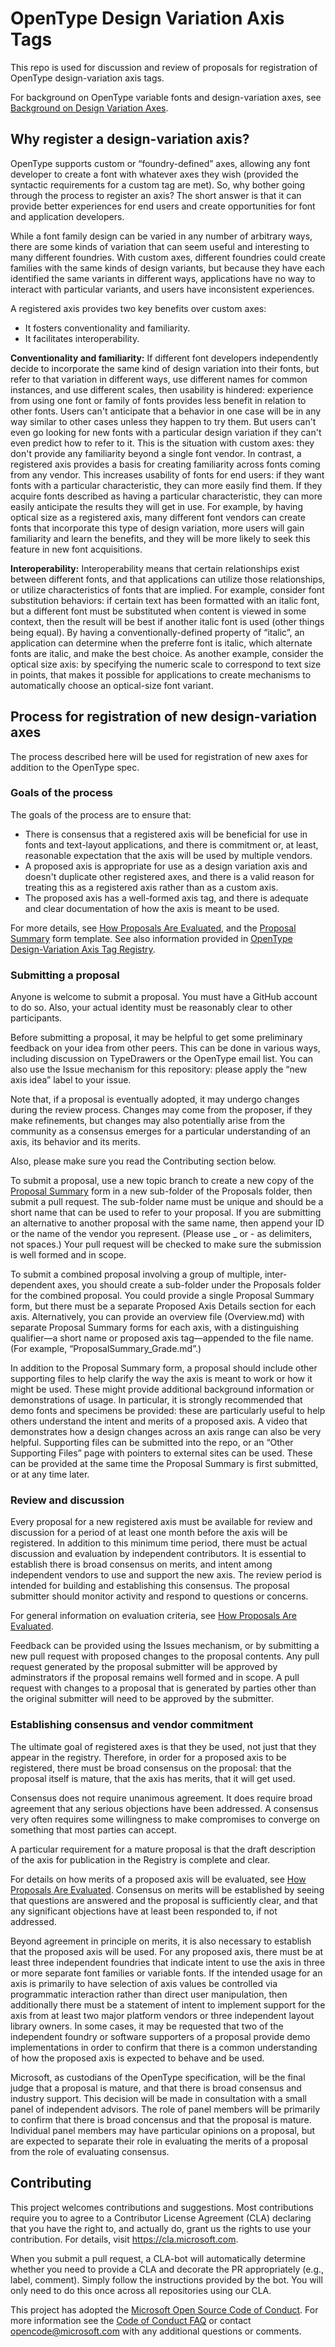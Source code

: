 # OpenType Design Variation Axis Tags
This repo is used for discussion and review of proposals for registration of OpenType design-variation axis tags.

For background on OpenType variable fonts and design-variation axes, see [Background on Design Variation Axes](/BackgroundOnAxes.md).

## Why register a design-variation axis?

OpenType supports custom or “foundry-defined” axes, allowing any font developer to create a font with whatever axes they wish (provided the syntactic requirements for a custom tag are met). So, why bother going through the process to register an axis? The short answer is that it can provide better experiences for end users and create opportunities for font and application developers.

While a font family design can be varied in any number of arbitrary ways, there are some kinds of variation that can seem useful and interesting to many different foundries. With custom axes, different foundries could create families with the same kinds of design variants, but because they have each identified the same variants in different ways, applications have no way to interact with particular variants, and users have inconsistent experiences.

A registered axis provides two key benefits over custom axes:
* It fosters conventionality and familiarity.
* It facilitates interoperability.

**Conventionality and familiarity:** If different font developers independently decide to incorporate the same kind of design variation into their fonts, but refer to that variation in different ways, use different names for common instances, and use different scales, then usability is hindered: experience from using one font or family of fonts provides less benefit in relation to other fonts. Users can't anticipate that a behavior in one case will be in any way similar to other cases unless they happen to try them. But users can't even go looking for new fonts with a particular design variation if they can't even predict how to refer to it. This is the situation with custom axes: they don't provide any familiarity beyond a single font vendor. In contrast, a registered axis provides a basis for creating familiarity across fonts coming from any vendor. This increases usability of fonts for end users: if they want fonts with a particular characteristic, they can more easily find them. If they acquire fonts described as having a particular characteristic, they can more easily anticipate the results they will get in use. For example, by having optical size as a registered axis, many different font vendors can create fonts that incorporate this type of design variation, more users will gain familiarity and learn the benefits, and they will be more likely to seek this feature in new font acquisitions.

**Interoperability:** Interoperability means that certain relationships exist between different fonts, and that applications can utilize those relationships, or utilize characteristics of fonts that are implied. For example, consider font substitution behaviors: if certain text has been formatted with an italic font, but a different font must be substituted when content is viewed in some context, then the result will be best if another italic font is used (other things being equal). By having a conventionally-defined property of “italic”, an application can determine when the preferre font is italic, which alternate fonts are italic, and make the best choice. As another example, consider the optical size axis: by specifying the numeric scale to correspond to text size in points, that makes it possible for applications to create mechanisms to automatically choose an optical-size font variant.

## Process for registration of new design-variation axes
The process described here will be used for registration of new axes for addition to the OpenType spec.

### Goals of the process
The goals of the process are to ensure that:
- There is consensus that a registered axis will be beneficial for use in fonts and text-layout applications, and there is commitment or, at least, reasonable expectation that the axis will be used by multiple vendors.
- A proposed axis is appropriate for use as a design variation axis and doesn't duplicate other registered axes, and there is a valid reason for treating this as a registered axis rather than as a custom axis.
- The proposed axis has a well-formed axis tag, and there is adequate and clear documentation of how the axis is meant to be used.

For more details, see [How Proposals Are Evaluated](HowProposalsAreEvaluated.md), and the
[Proposal Summary](Proposals/ProposalSummary.md) form template. See also information provided in
[OpenType Design-Variation Axis Tag Registry](https://www.microsoft.com/typography/otspec/dvaraxisreg.htm).

### Submitting a proposal
Anyone is welcome to submit a proposal. You must have a GitHub account to do so. Also, your
actual identity must be reasonably clear to other participants.

Before submitting a proposal, it may be helpful to get some preliminary feedback on your
idea from other peers. This can be done in various ways, including discussion on TypeDrawers
or the OpenType email list. You can also use the Issue mechanism for this repository: please
apply the &ldquo;new axis idea&rdquo; label to your issue.

Note that, if a proposal is eventually adopted, it may undergo changes during the review
process. Changes may come from the proposer, if they make refinements, but changes may also
potentially arise from the community as a consensus emerges for a particular understanding of
an axis, its behavior and its merits.

Also, please make sure you read the Contributing section below.

To submit a proposal, use a new topic branch to create a new copy of the
[Proposal Summary](Proposals/ProposalSummary.md) form in a new sub-folder of the Proposals
folder, then submit a pull request. The sub-folder name must be unique and should be a short
name that can be used to refer to your proposal. If you are submitting an alternative to
another proposal with the same name, then append your ID or the name of the vendor you 
represent. (Please use _ or - as delimiters, not spaces.) Your pull request will be checked
to make sure the submission is well formed and in scope.

To submit a combined proposal involving a group of multiple, inter-dependent axes, you should
create a sub-folder under the Proposals folder for the combined proposal. You could provide a
single Proposal Summary form, but there must be a separate Proposed Axis Details section for
each axis. Alternatively, you can provide an overview file (Overview.md) with separate
Proposal Summary forms for each axis, with a distinguishing qualifier&mdash;a short name or
proposed axis tag&mdash;appended to the file name. (For example, &ldquo;ProposalSummary_Grade.md&rdquo;.)

In addition to the Proposal Summary form, a proposal should include other supporting files to
help clarify the way the axis is meant to work or how it might be used. These might provide
additional background information or demonstrations of usage. In particular, it is strongly
recommended that demo fonts and specimens be provided: these are particularly useful to help
others understand the intent and merits of a proposed axis. A video that demonstrates how a
design changes across an axis range can also be very helpful. Supporting files can be
submitted into the repo, or an &ldquo;Other Supporting Files&rdquo; page with pointers to
external sites can be used. These can be provided at the same time the Proposal Summary is
first submitted, or at any time later.

### Review and discussion
Every proposal for a new registered axis must be available for review and discussion for a
period of at least one month before the axis will be registered. In addition to this minimum
time period, there must be actual discussion and evaluation by independent contributors. It
is essential to establish there is broad consensus on merits, and intent among independent
vendors to use and support the new axis. The review period is intended for building and
establishing this consensus. The proposal submitter should monitor activity and respond to
questions or concerns.

For general information on evaluation criteria, see
[How Proposals Are Evaluated](HowProposalsAreEvaluated.md).

Feedback can be provided using the Issues mechanism, or by submitting a new pull request
with proposed changes to the proposal contents. Any pull request generated by the proposal
submitter will be approved by adminstrators if the proposal remains well formed and in
scope. A pull request with changes to a proposal that is generated by parties other than
the original submitter will need to be approved by the submitter.

### Establishing consensus and vendor commitment
The ultimate goal of registered axes is that they be used, not just that they appear in
the registry. Therefore, in order for a proposed axis to be registered, there must be
broad consensus on the proposal: that the proposal itself is mature, that the axis has
merits, that it will get used.

Consensus does not require unanimous agreement. It does require broad agreement that any
serious objections have been addressed. A consensus very often requires some willingness
to make compromises to converge on something that most parties can accept.

A particular requirement for a mature proposal is that the draft description of the axis
for publication in the Registry is complete and clear.

For details on how merits of a proposed axis will be evaluated, see
[How Proposals Are Evaluated](HowProposalsAreEvaluated.md). Consensus on merits will be
established by seeing that questions are answered and the proposal is sufficiently clear,
and that any significant objections have at least been responded to, if not addressed.

Beyond agreement in principle on merits, it is also necessary to establish that the
proposed axis will be used. For any proposed axis, there must be at least three
independent foundries that indicate intent to use the axis in three or more separate font
families or variable fonts. If the intended usage for an axis is primarily to have
selection of axis values be controlled via programmatic interaction rather than direct
user manipulation, then additionally there must be a statement of intent to implement
support for the axis from at least two major platform vendors or three independent layout
library owners. In some cases, it may be requested that two of the independent foundry or
software supporters of a proposal provide demo implementations in order to confirm that
there is a common understanding of how the proposed axis is expected to behave and be
used.

Microsoft, as custodians of the OpenType specification, will be the final judge that a
proposal is mature, and that there is broad consensus and industry support. This
decision will be made in consultation with a small panel of independent advisors. The
role of panel members will be primarily to confirm that there is broad concensus and
that the proposal is mature. Individual panel members may have particular opinions on
a proposal, but are expected to separate their role in evaluating the merits of a
proposal from the role of evaluating consensus.

## Contributing

This project welcomes contributions and suggestions. Most contributions require you to
agree to a Contributor License Agreement (CLA) declaring that you have the right to,
and actually do, grant us the rights to use your contribution. For details, visit
https://cla.microsoft.com.

When you submit a pull request, a CLA-bot will automatically determine whether you need
to provide a CLA and decorate the PR appropriately (e.g., label, comment). Simply follow the
instructions provided by the bot. You will only need to do this once across all repositories using our CLA.

This project has adopted the [Microsoft Open Source Code of Conduct](https://opensource.microsoft.com/codeofconduct/).
For more information see the [Code of Conduct FAQ](https://opensource.microsoft.com/codeofconduct/faq/)
or contact [opencode@microsoft.com](mailto:opencode@microsoft.com) with any additional questions or comments.
